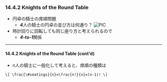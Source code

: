 ### 14.4.2 Knights of the Round Table
* 円卓の騎士の席順問題
  * ***4***人の騎士の円卓の並び方は何通り？
![PIC](https://vectr.com/abarth500/atS0WOGf6.svg?width=200&height=200&select=atS0WOGf6page0)
* 時計回りに回転しても同じ座り方と考えられるので
  * ***4-to-1***関係
  
---
#### 14.4.2 Knights of the Round Table (cont'd)

* n人の騎士に一般化して考えると、席順の種類は

`\[
\frac{\#seatings}{n}=\frac{n!}{n}=(n-1)!
\]`

